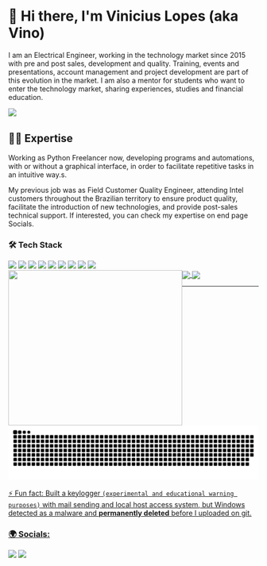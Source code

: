 # 👋 Hi there, I'm Vinicius Lopes (aka Vino)
I am an Electrical Engineer, working in the technology market since 2015 with pre and post sales, development and quality. Training, events and presentations, account management and project development are part of this evolution in the market. 
I am also a mentor for students who want to enter the technology market, sharing experiences, studies and financial education.
<!---
Below are a few more things about me:
- 🧠 AI & IoT Enthusiast
- ⚡ Electrical Engineer - Computer Emphasis
- 🤖 Electronics and robotics programming
- 🔌 Electrical wiring and accessories development
- 👨‍💼 Customer account management
- 🧩 Software and circuit analysis for product validation
- 📚 Knowledge of Office, Python, C ++, JavaScript/ HTML
--->
![](https://imgur.com/dmTzZ6e.png)

## 👨‍💻 Expertise
<p> Working as Python Freelancer now, developing programs and automations, with or without a graphical interface, in order to facilitate repetitive tasks in an intuitive way.s. </p>
<p>
<p>My previous job was as Field Customer Quality Engineer, attending Intel customers throughout the Brazilian territory to ensure product quality, facilitate the introduction of new technologies, and provide post-sales technical support.
If interested, you can check my expertise on end page Socials.
</p>

### 🛠 Tech Stack
  <div>
  <img src="https://img.shields.io/badge/github-%23121011.svg?style=for-the-badge&logo=github&logoColor=white">
  <img src="https://img.shields.io/badge/git-%23F05033.svg?style=for-the-badge&logo=git&logoColor=white">
  <img src="https://img.shields.io/badge/C%2B%2B-6295cb?style=for-the-badge&logo=c%2B%2B&logoColor=white">
  <img src="https://img.shields.io/badge/LaTeX-%23008080?style=for-the-badge&logo=latex&logoColor=white">
  <img src="https://img.shields.io/badge/Python-3270a1?style=for-the-badge&logo=python&logoColor=white">
  <img src="https://img.shields.io/badge/Arduino-%2300878F?style=for-the-badge&logo=arduino&logoColor=white">
  <img src="https://img.shields.io/badge/Elixir-%234B275F?style=for-the-badge&logo=elixir&logoColor=white">
  <img src="https://img.shields.io/badge/Sublime%20Text-%23FF9800?style=for-the-badge&logo=sublimetext&logoColor=white">
  <img src="https://img.shields.io/badge/VS%20Code-%23007ACC?style=for-the-badge&logo=visualstudiocode&logoColor=white">
  </div>


<div>
<img align="left" src="https://media.giphy.com/media/836HiJc7pgzy8iNXCn/giphy.gif" width="350" height="313"/>
</div>

  
<div>
  <a href="https://github.com/TheVino">
  <img height="163em"   align="center" src="https://github-readme-stats.vercel.app/api?username=TheVino&show_icons=true&theme=jolly&include_all_commits=true&count_private=true"/>
  <img height="150em"  align="center" src="https://github-readme-stats.vercel.app/api/top-langs/?username=TheVino&&layout=compact&hide=shell&theme=jolly"/>
</div>


---

![](https://github.com/TheVino/TheVino/blob/output/github-contribution-grid-snake.svg) 

<div> 
</div>

⚡ Fun fact: Built a keylogger `(experimental and educational warning purposes)` with mail sending and local host access system, but Windows detected as a malware and **permanently deleted** before I uploaded on git.

<div> 
</div>

### 🌍 Socials: 
<div>
  <a href="https://www.linkedin.com/in/viniciuslopes-s/" target="_blank"><img src="https://img.shields.io/badge/-LinkedIn-%230077B5?style=for-the-badge&logo=linkedin&logoColor=white" target="_blank"></a> 
  <a href="https://www.instagram.com/_thevino/" target="_blank"><img src="https://img.shields.io/badge/-Instagram-%23E4405F?style=for-the-badge&logo=instagram&logoColor=white" target="_blank"></a>
</div>



<!--
**TheVino/TheVino** is a ✨ _special_ ✨ repository because its `README.md` (this file) appears on your GitHub profile.

Here are some ideas to get you started:

- 🔭 I’m currently working on ...
- 🌱 I’m currently learning ...
- 👯 I’m looking to collaborate on ...
- 🤔 I’m looking for help with ...
- 💬 Ask me about ...
- 📫 How to reach me: ...
- 😄 Pronouns: ...
- ⚡ Fun fact: ...
-->
